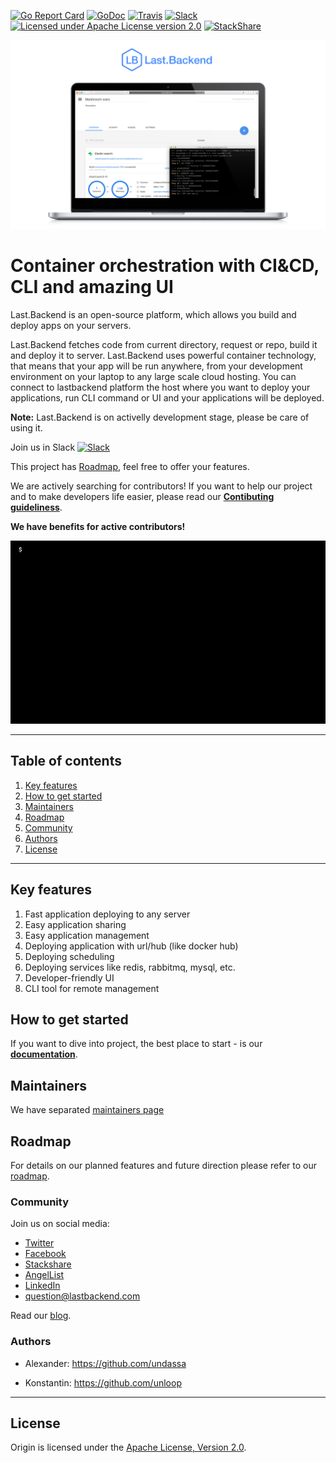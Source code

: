 [![Go Report Card](https://goreportcard.com/badge/github.com/lastbackend/lastbackend)](https://goreportcard.com/report/github.com/lastbackend/lastbackend)
[![GoDoc](https://godoc.org/github.com/lastbackend/lastbackend?status.png)](https://godoc.org/github.com/lastbackend/lastbackend)
[![Travis](https://travis-ci.org/lastbackend/lastbackend.svg?branch=master)](https://travis-ci.org/lastbackend/lastbackend)
[![Slack](https://slack.lastbackend.com/badge.svg)](https://slack.lastbackend.com/)
[![Licensed under Apache License version 2.0](https://img.shields.io/github/license/lastbackend/lastbackend.svg?maxAge=2592000)](https://www.apache.org/licenses/LICENSE-2.0)
[![StackShare](https://img.shields.io/badge/tech-stack-0690fa.svg?style=flat)](https://stackshare.io/last-backend/last-backend)

![alt text](docs/assets/last.backend-ce.png?raw=true "Image")

# Container orchestration with CI&CD, CLI and amazing UI

Last.Backend is an open-source platform, which allows you build and deploy apps on your servers.

Last.Backend fetches code from current directory, request or repo, build it and deploy it to server.
Last.Backend uses powerful container technology, that means that your app will be run anywhere, from your development environment on your laptop to any large scale cloud hosting.
You can connect to lastbackend platform the host where you want to deploy your applications, run CLI command or UI and your applications will be deployed.  

**Note:** Last.Backend is on activelly development stage, please be care of using it.

Join us in Slack [![Slack](https://slack.lastbackend.com/badge.svg)](https://slack.lastbackend.com/)

This project has [Roadmap](ROADMAP.md), feel free to offer your features. 

We are actively searching for contributors! If you want to help our project and to make developers life easier, please read our **[Contibuting guideliness](http://docs.lastbackend.com/#_contributing)**.

**We have benefits for active contributors!**

![alt text](docs/screens/workflow.gif?raw=true "Image")

___

## Table of contents

1. [Key features](#key_features)
3. [How to get started](#getting_started)
5. [Maintainers](#maintainers)
6. [Roadmap](#roadmap)
7. [Community](#community)
8. [Authors](#authors)
9. [License](#license)

___

## <a name="key_features"></a>Key features

1. Fast application deploying to any server
2. Easy application sharing
3. Easy application management
4. Deploying application with url/hub (like docker hub)
5. Deploying scheduling
6. Deploying services like redis, rabbitmq, mysql, etc.
7. Developer-friendly UI
8. CLI tool for remote management


## <a name="getting_started"></a>How to get started

If you want to dive into project, the best place to start - is our **[documentation](http://docs.lastbackend.com/#_getting_started)**.


## <a name="maintainers"></a>Maintainers

We have separated [maintainers page](https://github.com/lastbackend/lastbackend/blob/master/MAINTAINERS.md)


## <a name="roadmap"></a>Roadmap

For details on our planned features and future direction please refer to our [roadmap](ROADMAP.md).


### <a name="community"></a>Community

Join us on social media:
 - [Twitter](https://twitter.com/LastBackend)
 - [Facebook](https://www.facebook.com/lastbackend)
 - [Stackshare](https://stackshare.io/last-backend/last-backend)
 - [AngelList](https://angel.co/last-backend)
 - [LinkedIn](https://www.linkedin.com/company/last-backend)
 - [question@lastbackend.com](mailto:question@lastbackend.com)

Read our [blog](https://blog.lastbackend.com).


### <a name="authors"></a>Authors

- Alexander: https://github.com/undassa

- Konstantin: https://github.com/unloop

---

## <a name="license"></a>License

Origin is licensed under the [Apache License, Version 2.0](http://www.apache.org/licenses/).
